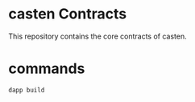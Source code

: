 # casten Contracts
This repository contains the core contracts of casten.

# commands
```
dapp build
```